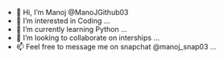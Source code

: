 - 👋 Hi, I’m Manoj @ManoJGithub03
- 👀 I’m interested in Coding ...
- 🌱 I’m currently learning Python ...
- 💞️ I’m looking to collaborate on interships ...
- 📫 Feel free to message me on snapchat @manoj_snap03 ...

<!---
ManoJGithub03/ManoJGithub03 is a ✨ special ✨ repository because its `README.md` (this file) appears on your GitHub profile.
You can click the Preview link to take a look at your changes.
--->
